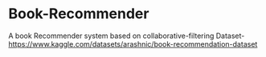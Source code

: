 # Book-Recommender
A book Recommender system based on collaborative-filtering
Dataset-https://www.kaggle.com/datasets/arashnic/book-recommendation-dataset
